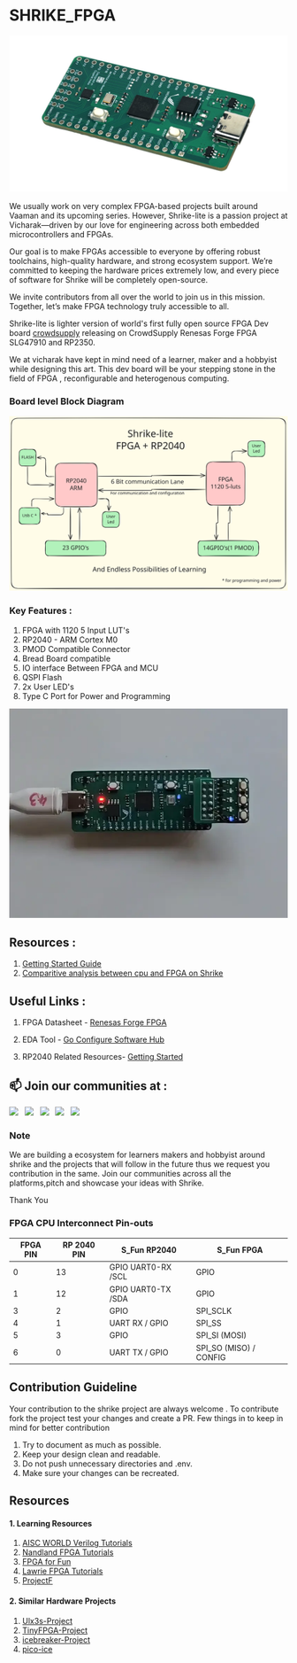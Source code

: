 # SHRIKE_FPGA

![image](./asset/shirke-angle-01.jpg)

We usually work on very complex FPGA-based projects built around Vaaman and its upcoming series. However, Shrike-lite is a passion project at Vicharak—driven by our love for engineering across both embedded microcontrollers and FPGAs.

Our goal is to make FPGAs accessible to everyone by offering robust toolchains, high-quality hardware, and strong ecosystem support. We’re committed to keeping the hardware prices extremely low, and every piece of software for Shrike will be completely open-source.

We invite contributors from all over the world to join us in this mission. Together, let’s make FPGA technology truly accessible to all. 

Shrike-lite is lighter version of world's first fully open source FPGA Dev board [crowdsupply](https://www.crowdsupply.com/vicharak/shrike) releasing on CrowdSupply Renesas Forge FPGA SLG47910 and RP2350. 

We at vicharak have kept in mind need of a learner, maker and a hobbyist while designing this art. This dev board will be your stepping stone in the field of FPGA , reconfigurable and heterogenous computing. 

### Board level Block Diagram

<div align="center">

![shrike](./asset/shrike_lite.svg)

</div>

### Key Features : 

1.  FPGA with 1120 5 Input LUT's
2.  RP2040 - ARM Cortex M0
3.  PMOD Compatible Connector
4.  Bread Board compatible 
5.  IO interface Between FPGA and MCU
6.  QSPI Flash 
7.  2x User LED's
8.  Type C Port for Power and Programming 





<div align="center">

![blink_webp](./asset/shrike_blink.webp)

</div>

## Resources : 

1. [Getting Started Guide ](./Docs/FPGA_Programming.rst)
2. [Comparitive analysis between cpu and FPGA on Shrike](./Docs/RP2040vsFPGA.md)

## Useful Links : 
1. FPGA Datasheet - [Renesas Forge FPGA ](https://www.renesas.com/en/products/programmable-mixed-signal-asic-ip-products/forgefpga-low-density-fpgas/slg47910-1k-lut-forgefpga)

2. EDA Tool - [Go Configure Software Hub](https://www.renesas.com/en/software-tool/go-configure-software-hub)

3. RP2040 Related Resources- [Getting Started ](https://projects.raspberrypi.org/en/projects/getting-started-with-the-pico)

## 📫 Join our communities at :
  
   [<img src="./asset/discord-icon.svg" width="10%"/>](https://discord.com/invite/EhQy97CQ9G)  &nbsp; [<img src="./asset/x_icon.png" width="10%"/>](https://x.com/Vicharak_In)  &nbsp; [<img src="./asset/vicharak_icon.png" width="10%"/>](https://discuss.vicharak.in/)  &nbsp; [<img src="https://img.icons8.com/color/48/000000/linkedin.png" width="10%"/>](https://www.linkedin.com/company/vicharak-in)  &nbsp; [<img src="./asset/reddit_icon.jpeg" width="10%"/>](https://www.reddit.com/r/Vicharak/)  &nbsp;

### Note
 
We are building a ecosystem for learners makers and hobbyist around shrike and the projects that will follow in the future thus we request you contribution in the same. Join our communities across all the platforms,pitch and showcase your ideas with Shrike. 

Thank You 
 


### FPGA CPU Interconnect Pin-outs 

<div align="center">

| FPGA PIN | RP 2040 PIN | S_Fun RP2040     | S_Fun FPGA         |
|----------|-------------|------------------|--------------------|
| 0        | 13          | GPIO UART0-RX /SCL   |GPIO                |
| 1        | 12          | GPIO UART0-TX /SDA   | GPIO               |
| 3        | 2           | GPIO             | SPI_SCLK           |
| 4        | 1           | UART RX / GPIO   | SPI_SS             |
| 5        | 3           | GPIO             | SPI_SI (MOSI)      |
| 6        | 0           | UART TX / GPIO   | SPI_SO (MISO) / CONFIG |

 
</div>


## Contribution Guideline  

Your contribution to the shrike project are always welcome . 
To contribute fork the project test your changes and create a PR. Few things in to keep in mind for better contribution 

1. Try to document as much as possible. 
2. Keep your design clean and readable.
3. Do not push unnecessary directories and .env.
4. Make sure your changes can be recreated. 

## Resources 
 #### 1. Learning Resources 

   1. [AISC WORLD Verilog Tutorials ](https://www.asic-world.com/verilog/veritut.html)
   2. [Nandland FPGA Tutorials](https://nandland.com/fpga-101/)
   3. [FPGA for Fun](https://www.fpga4fun.com/)
   4. [Lawrie FPGA Tutorials](https://lawrie.github.io/blackicemxbook/)
   5. [ProjectF](https://projectf.io/)
  
 #### 2. Similar Hardware Projects 
   1. [Ulx3s-Project](https://ulx3s.github.io/)
   2. [TinyFPGA-Project](https://tinyfpga.com/)
   3. [icebreaker-Project](https://github.com/icebreaker-fpga/icebreaker)
   4. [pico-ice](https://pico-ice.tinyvision.ai/)
   
